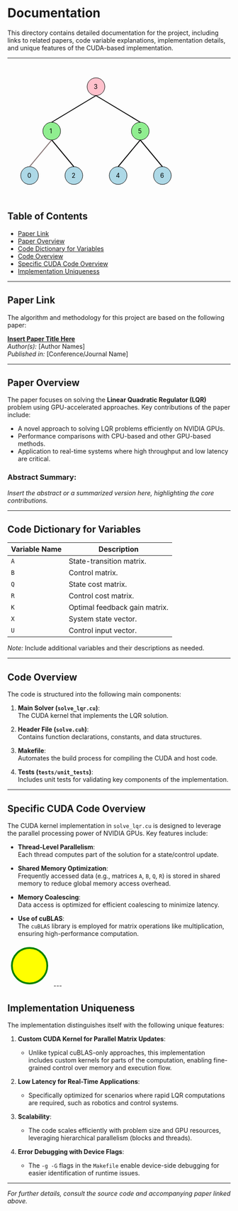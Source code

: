 # Documentation

This directory contains detailed documentation for the project, including links to related papers, code variable explanations, implementation details, and unique features of the CUDA-based implementation.

---
<svg width="500" height="300" xmlns="http://www.w3.org/2000/svg">
  <!-- Nodes -->
  <circle cx="50" cy="250" r="20" fill="lightblue" stroke="black" />
  <text x="45" y="255" fill="black">0</text>
  <circle cx="150" cy="250" r="20" fill="lightblue" stroke="black" />
  <text x="145" y="255" fill="black">2</text>
  <circle cx="250" cy="250" r="20" fill="lightblue" stroke="black" />
  <text x="245" y="255" fill="black">4</text>
  <circle cx="350" cy="250" r="20" fill="lightblue" stroke="black" />
  <text x="345" y="255" fill="black">6</text>
  <circle cx="100" cy="150" r="20" fill="lightgreen" stroke="black" />
  <text x="95" y="155" fill="black">1</text>
  <circle cx="300" cy="150" r="20" fill="lightgreen" stroke="black" />
  <text x="295" y="155" fill="black">5</text>
  <circle cx="200" cy="50" r="20" fill="pink" stroke="black" />
  <text x="195" y="55" fill="black">3</text>
  <!-- Edges -->
  <line x1="50" y1="230" x2="100" y2="170" stroke="black" stroke-width="2">
    <animate attributeName="stroke" from="gray" to="red" begin="0s" dur="1s" fill="freeze" />
  </line>
  <line x1="150" y1="230" x2="100" y2="170" stroke="black" stroke-width="2">
    <animate attributeName="stroke" from="gray" to="red" begin="1s" dur="1s" fill="freeze" />
  </line>
  <line x1="250" y1="230" x2="300" y2="170" stroke="black" stroke-width="2">
    <animate attributeName="stroke" from="gray" to="red" begin="2s" dur="1s" fill="freeze" />
  </line>
  <line x1="350" y1="230" x2="300" y2="170" stroke="black" stroke-width="2">
    <animate attributeName="stroke" from="gray" to="red" begin="3s" dur="1s" fill="freeze" />
  </line>
  <line x1="100" y1="130" x2="200" y2="70" stroke="black" stroke-width="2">
    <animate attributeName="stroke" from="gray" to="red" begin="4s" dur="1s" fill="freeze" />
  </line>
  <line x1="300" y1="130" x2="200" y2="70" stroke="black" stroke-width="2">
    <animate attributeName="stroke" from="gray" to="red" begin="5s" dur="1s" fill="freeze" />
  </line>
</svg>


## Table of Contents
- [Paper Link](#paper-link)
- [Paper Overview](#paper-overview)
- [Code Dictionary for Variables](#code-dictionary-for-variables)
- [Code Overview](#code-overview)
- [Specific CUDA Code Overview](#specific-cuda-code-overview)
- [Implementation Uniqueness](#implementation-uniqueness)

---

## Paper Link

The algorithm and methodology for this project are based on the following paper:

**[Insert Paper Title Here](https://example.com)**  
*Author(s):* [Author Names]  
*Published in:* [Conference/Journal Name]  

---

## Paper Overview

The paper focuses on solving the **Linear Quadratic Regulator (LQR)** problem using GPU-accelerated approaches. Key contributions of the paper include:

- A novel approach to solving LQR problems efficiently on NVIDIA GPUs.
- Performance comparisons with CPU-based and other GPU-based methods.
- Application to real-time systems where high throughput and low latency are critical.

### Abstract Summary:
*Insert the abstract or a summarized version here, highlighting the core contributions.*

---

## Code Dictionary for Variables

| Variable Name | Description                                     |
|---------------|-------------------------------------------------|
| `A`           | State-transition matrix.                       |
| `B`           | Control matrix.                                |
| `Q`           | State cost matrix.                             |
| `R`           | Control cost matrix.                           |
| `K`           | Optimal feedback gain matrix.                  |
| `X`           | System state vector.                           |
| `U`           | Control input vector.                          |

*Note:* Include additional variables and their descriptions as needed.

---

## Code Overview

The code is structured into the following main components:

1. **Main Solver (`solve_lqr.cu`)**:  
   The CUDA kernel that implements the LQR solution.

2. **Header File (`solve.cuh`)**:  
   Contains function declarations, constants, and data structures.

3. **Makefile**:  
   Automates the build process for compiling the CUDA and host code.

4. **Tests (`tests/unit_tests`)**:  
   Includes unit tests for validating key components of the implementation.

---

## Specific CUDA Code Overview

The CUDA kernel implementation in `solve_lqr.cu` is designed to leverage the parallel processing power of NVIDIA GPUs. Key features include:

- **Thread-Level Parallelism**:  
  Each thread computes part of the solution for a state/control update.

- **Shared Memory Optimization**:  
  Frequently accessed data (e.g., matrices `A`, `B`, `Q`, `R`) is stored in shared memory to reduce global memory access overhead.

- **Memory Coalescing**:  
  Data access is optimized for efficient coalescing to minimize latency.

- **Use of cuBLAS**:  
  The `cuBLAS` library is employed for matrix operations like multiplication, ensuring high-performance computation.

<svg width="100" height="100" xmlns="http://www.w3.org/2000/svg">
   <circle cx="50" cy="50" r="40" stroke="green" stroke-width="4" fill="yellow" />
   Sorry, your browser does not support inline SVG.
</svg> 
---

## Implementation Uniqueness

The implementation distinguishes itself with the following unique features:

1. **Custom CUDA Kernel for Parallel Matrix Updates**:  
   - Unlike typical cuBLAS-only approaches, this implementation includes custom kernels for parts of the computation, enabling fine-grained control over memory and execution flow.

2. **Low Latency for Real-Time Applications**:  
   - Specifically optimized for scenarios where rapid LQR computations are required, such as robotics and control systems.

3. **Scalability**:  
   - The code scales efficiently with problem size and GPU resources, leveraging hierarchical parallelism (blocks and threads).

4. **Error Debugging with Device Flags**:  
   - The `-g -G` flags in the `Makefile` enable device-side debugging for easier identification of runtime issues.

---

*For further details, consult the source code and accompanying paper linked above.*
